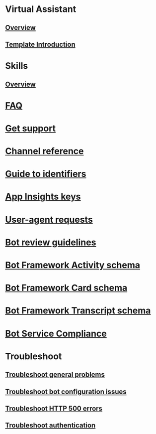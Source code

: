 # Virtual Assistant
## [Overview](../v4sdk/bot-builder-virtual-assistant-introduction.md)
## [Template Introduction](../v4sdk/bot-builder-virtual-assistant-template.md)
# Skills 
## [Overview](../v4sdk/bot-builder-skills-overview.md)
# [FAQ](../bot-service-resources-bot-framework-faq.md)
# [Get support](../bot-service-resources-links-help.md)
# [Channel reference](../bot-service-channels-reference.md)
# [Guide to identifiers](../bot-service-resources-identifiers-guide.md)
# [App Insights keys](../bot-service-resources-app-insights-keys.md)
# [User-agent requests](../bot-service-resources-user-agent.md)
# [Bot review guidelines](../bot-service-review-guidelines.md)
# [Bot Framework Activity schema](https://aka.ms/botSpecs-activitySchema)
# [Bot Framework Card schema](https://aka.ms/botSpecs-cardSchema)
# [Bot Framework Transcript schema](https://aka.ms/botSpecs-transcripts)
# [Bot Service Compliance](../v4sdk/bot-service-compliance.md)
# Troubleshoot
## [Troubleshoot general problems](../bot-service-troubleshoot-general-problems.md)
## [Troubleshoot bot configuration issues](../bot-service-troubleshoot-bot-configuration.md)
## [Troubleshoot HTTP 500 errors](../bot-service-troubleshoot-500-errors.md)
## [Troubleshoot authentication](../bot-service-troubleshoot-authentication-problems.md)
